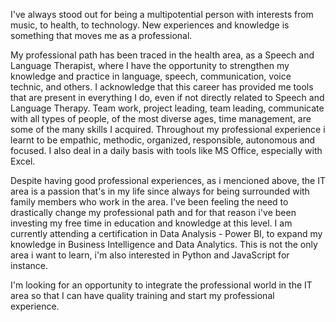 
I've always stood out for being a multipotential person with interests from music, to health, to technology. New experiences and knowledge is something that moves me as a professional.

My professional path has been traced in the health area, as a Speech and Language Therapist, where I have the opportunity to strengthen my knowledge and practice in language, speech, communication, voice technic, and others.
I acknowledge that this career has provided me tools that are present in everything I do, even if not  directly related to Speech and Language Therapy.
Team work, project leading, team leading, communicate with all types of people, of the most diverse ages, time management, are some of the many skills I acquired.
Throughout my professional experience i learnt to be empathic, methodic, organized, responsible, autonomous and focused. I also deal in a daily basis with tools like MS Office, especially with Excel.

Despite having good professional experiences, as i mencioned above, the IT area is a passion that's in my life since always for being surrounded with family members who work in the area.
I've been feeling the need to drastically change my professional path and for that reason i've been investing my free time in education and knowledge at this level. I am currently attending a  certification in Data Analysis - Power BI, to expand my knowledge in Business Intelligence and Data Analytics. This is not the only area i want to learn, i'm also interested in Python and JavaScript for instance.

I'm looking for an opportunity to integrate the professional world in the IT area so that I can have quality training and start my professional experience.
